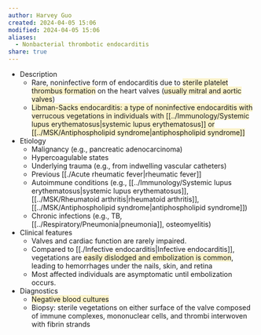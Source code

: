 ```yaml
---
author: Harvey Guo
created: 2024-04-05 15:06
modified: 2024-04-05 15:06
aliases:
  - Nonbacterial thrombotic endocarditis
share: true
---
```

- Description
	- Rare, noninfective form of endocarditis due to <span style="background:rgba(240, 200, 0, 0.2)">sterile platelet thrombus formation</span> on the heart valves (<span style="background:rgba(240, 200, 0, 0.2)">usually mitral and aortic valves</span>)
	- <span style="background:rgba(240, 200, 0, 0.2)">Libman-Sacks endocarditis: a type of noninfective endocarditis with verrucous vegetations in individuals with [[../Immunology/Systemic lupus erythematosus|systemic lupus erythematosus]] or [[../MSK/Antiphospholipid syndrome|antiphospholipid syndrome]]</span>
- Etiology
	- Malignancy (e.g., pancreatic adenocarcinoma)
	- Hypercoagulable states
	- Underlying trauma (e.g., from indwelling vascular catheters)
	- Previous [[./Acute rheumatic fever|rheumatic fever]]
	- Autoimmune conditions (e.g., [[../Immunology/Systemic lupus erythematosus|systemic lupus erythematosus]], [[../MSK/Rheumatoid arthritis|rheumatoid arthritis]], [[../MSK/Antiphospholipid syndrome|antiphospholipid syndrome]]) 
	- Chronic infections (e.g., TB, [[../Respiratory/Pneumonia|pneumonia]], osteomyelitis)
- Clinical features
	- Valves and cardiac function are rarely impaired.
	- Compared to [[./Infective endocarditis|Infective endocarditis]], vegetations are <span style="background:rgba(240, 200, 0, 0.2)">easily dislodged and embolization is common</span>, leading to hemorrhages under the nails, skin, and retina
	- Most affected individuals are asymptomatic until embolization occurs.
- Diagnostics
	- <span style="background:rgba(240, 200, 0, 0.2)">Negative blood cultures</span>
	- Biopsy: sterile vegetations on either surface of the valve composed of immune complexes, mononuclear cells, and thrombi interwoven with fibrin strands